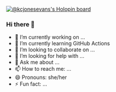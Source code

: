 [![@kcjonesevans's Holopin board](https://holopin.io/api/user/board?user=kcjonesevans)](https://holopin.io/@kcjonesevans)

### Hi there 👋
- 🔭 I’m currently working on ...
- 🌱 I’m currently learning GitHub Actions
- 👯 I’m looking to collaborate on ...
- 🤔 I’m looking for help with ...
- 💬 Ask me about ...
- 📫 How to reach me: ...
- 😄 Pronouns: she/her
- ⚡ Fun fact: ...


